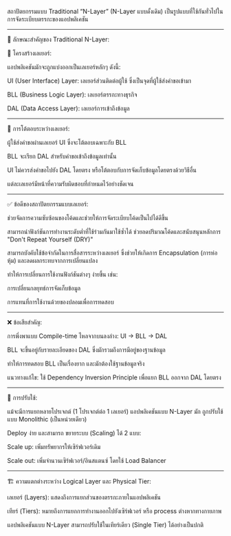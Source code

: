 สถาปัตยกรรมแบบ Traditional “N-Layer” (N-Layer แบบดั้งเดิม) เป็นรูปแบบที่ใช้กันทั่วไปในการจัดระเบียบตรรกะของแอปพลิเคชัน


---

🔹 ลักษณะสำคัญของ Traditional N-Layer:

🧱 โครงสร้างเลเยอร์:

แอปพลิเคชันมักจะถูกแบ่งออกเป็นเลเยอร์หลักๆ ดังนี้:

UI (User Interface) Layer:
เลเยอร์ส่วนติดต่อผู้ใช้ ซึ่งเป็นจุดที่ผู้ใช้ส่งคำขอเข้ามา

BLL (Business Logic Layer):
เลเยอร์ตรรกะทางธุรกิจ

DAL (Data Access Layer):
เลเยอร์การเข้าถึงข้อมูล



---

🔄 การโต้ตอบระหว่างเลเยอร์:

ผู้ใช้ส่งคำขอผ่านเลเยอร์ UI ซึ่งจะโต้ตอบเฉพาะกับ BLL

BLL จะเรียก DAL สำหรับคำขอเข้าถึงข้อมูลเท่านั้น

UI ไม่ควรส่งคำขอไปยัง DAL โดยตรง หรือโต้ตอบกับการจัดเก็บข้อมูลโดยตรงด้วยวิธีอื่น

แต่ละเลเยอร์มีหน้าที่ความรับผิดชอบที่กำหนดไว้อย่างชัดเจน



---

✅ ข้อดีของสถาปัตยกรรมแบบเลเยอร์:

ช่วยจัดการความซับซ้อนของโค้ดและช่วยให้การจัดระเบียบโค้ดเป็นไปได้ดีขึ้น

สามารถนำฟังก์ชันการทำงานระดับต่ำที่ใช้ร่วมกันมาใช้ซ้ำได้
ช่วยลดปริมาณโค้ดและสนับสนุนหลักการ "Don't Repeat Yourself (DRY)"

สามารถบังคับใช้ข้อจำกัดในการสื่อสารระหว่างเลเยอร์ ซึ่งช่วยให้เกิดการ Encapsulation (การห่อหุ้ม) และลดผลกระทบจากการเปลี่ยนแปลง

ทำให้การเปลี่ยนการใช้งานฟังก์ชันต่างๆ ง่ายขึ้น เช่น:

การเปลี่ยนกลยุทธ์การจัดเก็บข้อมูล

การแทนที่การใช้งานด้วยของปลอมเพื่อการทดสอบ




---

❌ ข้อเสียสำคัญ:

การพึ่งพาแบบ Compile-time ไหลจากบนลงล่าง:
UI → BLL → DAL

BLL จะขึ้นอยู่กับรายละเอียดของ DAL
ซึ่งมักรวมถึงการมีอยู่ของฐานข้อมูล

ทำให้การทดสอบ BLL เป็นเรื่องยาก และมักต้องใช้ฐานข้อมูลจริง

แนวทางแก้ไข:
ใช้ Dependency Inversion Principle เพื่อแยก BLL ออกจาก DAL โดยตรง



---

🚀 การปรับใช้:

แม้จะมีการแยกหลายโปรเจกต์ (1 โปรเจกต์ต่อ 1 เลเยอร์)
แอปพลิเคชันแบบ N-Layer มัก ถูกปรับใช้แบบ Monolithic (เป็นหน่วยเดียว)

Deploy ง่าย และสามารถ ขยายระบบ (Scaling) ได้ 2 แบบ:

Scale up: เพิ่มทรัพยากรให้เซิร์ฟเวอร์เดิม

Scale out: เพิ่มจำนวนเซิร์ฟเวอร์/อินสแตนซ์ โดยใช้ Load Balancer




---

🏗️ ความแตกต่างระหว่าง Logical Layer และ Physical Tier:

เลเยอร์ (Layers):
แสดงถึงการแยกส่วนของตรรกะภายในแอปพลิเคชัน

เทียร์ (Tiers):
หมายถึงการแยกการทำงานออกไปยังเซิร์ฟเวอร์ หรือ process ต่างหากทางกายภาพ

แอปพลิเคชันแบบ N-Layer สามารถปรับใช้ในเทียร์เดียว (Single Tier) ได้อย่างเป็นปกติ

